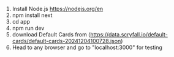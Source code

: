 1) Install Node.js https://nodejs.org/en
2) npm install next  
3) cd app
4) npm run dev
5) download Default Cards from (https://data.scryfall.io/default-cards/default-cards-20241204100728.json)
6) Head to any browser and go to "localhost:3000" for testing
